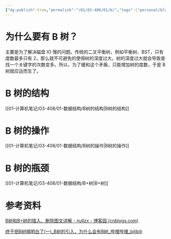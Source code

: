 ```yaml
---
{"dg-publish":true,"permalink":"/01/03-408/01/b/","tags":["personal/blog","algorithm/数据结构/平衡树"]}
---
```


# 为什么要有 B 树？
主要是为了解决磁盘 IO 慢的问题。传统的二叉平衡树，例如平衡树、BST，只有度数最多只有 2，那么就不可避免的使得树的深度过大。树的深度过大就会导致查找一个关键字的次数变多。所以，为了缓和这个矛盾，只能增加树的度数，于是 B 树就应运而生了。
# B 树的结构
[[01-计算机笔记/03-408/01-数据结构/B树的结构\|B树的结构]]
# B 树的操作
[[01-计算机笔记/03-408/01-数据结构/B树的操作\|B树的操作]]

# B 树的瓶颈
[[01-计算机笔记/03-408/01-数据结构/B+树\|B+树]]

# 参考资料
[B树和B+树的插入、删除图文详解 - nullzx - 博客园 (cnblogs.com)](https://www.cnblogs.com/nullzx/p/8729425.html)

[终于把B树搞明白了(一)_B树的引入，为什么会有B树_哔哩哔哩_bilibili](https://www.bilibili.com/video/BV1mY4y1W7pS/?spm_id_from=333.337.search-card.all.click&vd_source=71ed91ed82694d3cc5376be556d8c499)